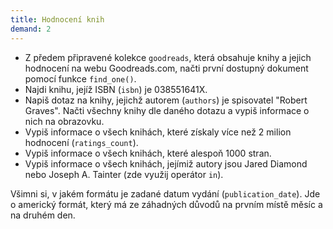```yaml
---
title: Hodnocení knih
demand: 2
---
```


* Z předem připravené kolekce `goodreads`, která obsahuje knihy a jejich hodnocení na webu Goodreads.com, načti první dostupný dokument pomocí funkce `find_one()`. 
* Najdi knihu, jejíž ISBN (`isbn`) je 038551641X.
* Napiš dotaz na knihy, jejichž autorem (`authors`) je spisovatel "Robert Graves". Načti všechny knihy dle daného dotazu a vypiš informace o nich na obrazovku.
* Vypiš informace o všech knihách, které získaly více než 2 milion hodnocení (`ratings_count`).
* Vypiš informace o všech knihách, které alespoň 1000 stran.
* Vypiš informace o všech knihách, jejímiž autory jsou Jared Diamond nebo Joseph A. Tainter (zde využij operátor `in`).

Všimni si, v jakém formátu je zadané datum vydání (`publication_date`). Jde o americký formát, který má ze záhadných důvodů na prvním místě měsíc a na druhém den.
